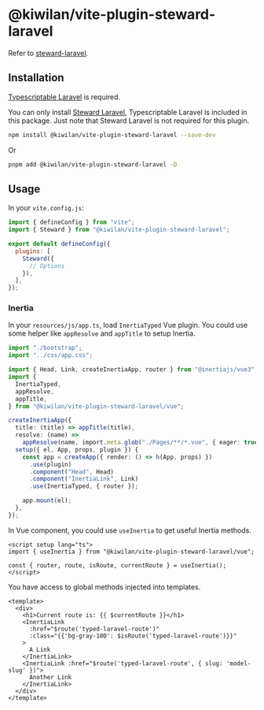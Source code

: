 # @kiwilan/vite-plugin-steward-laravel

Refer to [steward-laravel](https://github.com/kiwilan/steward-laravel).

## Installation

[Typescriptable Laravel](https://github.com/kiwilan/typescriptable-laravel) is required.

You can only install [Steward Laravel](https://github.com/kiwilan/steward-laravel), Typescriptable Laravel is included in this package. Just note that Steward Laravel is not required for this plugin.

```bash
npm install @kiwilan/vite-plugin-steward-laravel --save-dev
```

Or

```bash
pnpm add @kiwilan/vite-plugin-steward-laravel -D
```

## Usage

In your `vite.config.js`:

```js
import { defineConfig } from "vite";
import { Steward } from "@kiwilan/vite-plugin-steward-laravel";

export default defineConfig({
  plugins: [
    Steward({
      // Options
    }),
  ],
});
```

### Inertia

In your `resources/js/app.ts`, load `InertiaTyped` Vue plugin. You could use some helper like `appResolve` and `appTitle` to setup Inertia.

```ts
import "./bootstrap";
import "../css/app.css";

import { Head, Link, createInertiaApp, router } from "@inertiajs/vue3";
import {
  InertiaTyped,
  appResolve,
  appTitle,
} from "@kiwilan/vite-plugin-steward-laravel/vue";

createInertiaApp({
  title: (title) => appTitle(title),
  resolve: (name) =>
    appResolve(name, import.meta.glob("./Pages/**/*.vue", { eager: true })),
  setup({ el, App, props, plugin }) {
    const app = createApp({ render: () => h(App, props) })
      .use(plugin)
      .component("Head", Head)
      .component("InertiaLink", Link)
      .use(InertiaTyped, { router });

    app.mount(el);
  },
});
```

In Vue component, you could use `useInertia` to get useful Inertia methods.

```vue
<script setup lang="ts">
import { useInertia } from "@kiwilan/vite-plugin-steward-laravel/vue";

const { router, route, isRoute, currentRoute } = useInertia();
</script>
```

You have access to global methods injected into templates.

```vue
<template>
  <div>
    <h1>Current route is: {{ $currentRoute }}</h1>
    <InertiaLink
      :href="$route('typed-laravel-route')"
      :class="{{'bg-gray-100': $isRoute('typed-laravel-route')}}"
    >
      A Link
    </InertiaLink>
    <InertiaLink :href="$route('typed-laravel-route', { slug: 'model-slug' })">
      Another Link
    </InertiaLink>
  </div>
</template>
```
